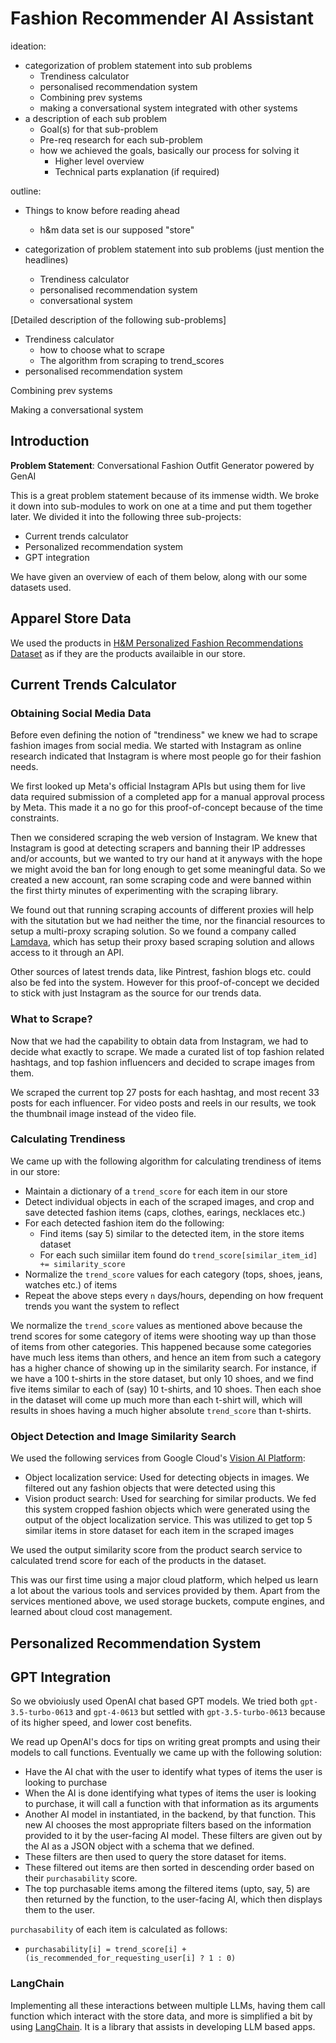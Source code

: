 # Fashion Recommender AI Assistant

ideation:

- categorization of problem statement into sub problems
  - Trendiness calculator
  - personalised recommendation system
  - Combining prev systems
  - making a conversational system integrated with other systems
- a description of each sub problem
  - Goal(s) for that sub-problem
  - Pre-req research for each sub-problem
  - how we achieved the goals, basically our process for solving it
    - Higher level overview
    - Technical parts explanation (if required)

outline:

- Things to know before reading ahead
  - h&m data set is our supposed "store"

- categorization of problem statement into sub problems (just mention the headlines)
  - Trendiness calculator
  - personalised recommendation system
  - conversational system

[Detailed description of the following sub-problems]

- Trendiness calculator
  - how to choose what to scrape
  - The algorithm from scraping to trend_scores
- personalised recommendation system

Combining prev systems

Making a conversational system

## Introduction

**Problem Statement**: Conversational Fashion Outfit Generator powered by GenAI

This is a great problem statement because of its immense width. We broke it down into sub-modules to work on one at a time and put them together later. We divided it into the following three sub-projects:

- Current trends calculator
- Personalized recommendation system
- GPT integration

We have given an overview of each of them below, along with our some datasets used.

## Apparel Store Data

We used the products in [H&M Personalized Fashion Recommendations Dataset](https://www.kaggle.com/competitions/h-and-m-personalized-fashion-recommendations/data) as if they are the products availaible in our store.

## Current Trends Calculator

### Obtaining Social Media Data

Before even defining the notion of "trendiness" we knew we had to scrape fashion images from social media. We started with Instagram as online research indicated that Instagram is where most people go for their fashion needs.

We first looked up Meta's official Instagram APIs but using them for live data required submission of a completed app for a manual approval process by Meta. This made it a no go for this proof-of-concept because of the time constraints.

Then we considered scraping the web version of Instagram. We knew that Instagram is good at detecting scrapers and banning their IP addresses and/or accounts, but we wanted to try our hand at it anyways with the hope we might avoid the ban for long enough to get some meaningful data. So we created a new account, ran some scraping code and were banned within the first thirty minutes of experimenting with the scraping library.

We found out that running scraping accounts of different proxies will help with the situtation but we had neither the time, nor the financial resources to setup a multi-proxy scraping solution. So we found a company called [Lamdava](https://lamadava.com/), which has setup their proxy based scraping solution and allows access to it through an API.

Other sources of latest trends data, like Pintrest, fashion blogs etc. could also be fed into the system. However for this proof-of-concept we decided to stick with just Instagram as the source for our trends data.

### What to Scrape?

Now that we had the capability to obtain data from Instagram, we had to decide what exactly to scrape. We made a curated list of top fashion related hashtags, and top fashion influencers and decided to scrape images from them.

We scraped the current top 27 posts for each hashtag, and most recent 33 posts for each influencer. For video posts and reels in our results, we took the thumbnail image instead of the video file.

### Calculating Trendiness

We came up with the following algorithm for calculating trendiness of items in our store:

- Maintain a dictionary of a `trend_score` for each item in our store
- Detect individual objects in each of the scraped images, and crop and save detected fashion items (caps, clothes, earings, necklaces etc.)
- For each detected fashion item do the following:
  - Find items (say 5) similar to the detected item, in the store items dataset
  - For each such simiilar item found do `trend_score[similar_item_id] += similarity_score`
- Normalize the `trend_score` values for each category (tops, shoes, jeans, watches etc.) of items
- Repeat the above steps every `n` days/hours, depending on how frequent trends you want the system to reflect

We normalize the `trend_score` values as mentioned above because the trend scores for some category of items were shooting way up than those of items from other categories. This happened because some categories have much less items than others, and hence an item from such a category has a higher chance of showing up in the similarity search. For instance, if we have a 100 t-shirts in the store dataset, but only 10 shoes, and we find five items similar to each of (say) 10 t-shirts, and 10 shoes. Then each shoe in the dataset will come up much more than each t-shirt will, which will results in shoes having a much higher absolute `trend_score` than t-shirts.

### Object Detection and Image Similarity Search

We used the following services from Google Cloud's [Vision AI Platform](https://cloud.google.com/vision/):

- Object localization service: Used for detecting objects in images. We filtered out any fashion objects that were detected using this
- Vision product search: Used for searching for similar products. We fed this system cropped fashion objects which were generated using the output of the object localization service. This was utilized to get top 5 similar items in store dataset for each item in the scraped images

We used the output similarity score from the product search service to calculated trend score for each of the products in the dataset.

This was our first time using a major cloud platform, which helped us learn a lot about the various tools and services provided by them. Apart from the services mentioned above, we used storage buckets, compute engines, and learned about cloud cost management.

## Personalized Recommendation System

## GPT Integration

So we obvioiusly used OpenAI chat based GPT models. We tried both `gpt-3.5-turbo-0613` and `gpt-4-0613` but settled with `gpt-3.5-turbo-0613` because of its higher speed, and lower cost benefits.

We read up OpenAI's docs for tips on writing great prompts and using their models to call functions. Eventually we came up with the following solution:

- Have the AI chat with the user to identify what types of items the user is looking to purchase
- When the AI is done identifying what types of items the user is looking to purchase, it will call a function with that information as its arguments
- Another AI model in instantiated, in the backend, by that function. This new AI chooses the most appropriate filters based on the information provided to it by the user-facing AI model. These filters are given out by the AI as a JSON object with a schema that we defined.
- These filters are then used to query the store dataset for items.
- These filtered out items are then sorted in descending order based on their `purchasability` score.
- The top purchasable items among the filtered items (upto, say, 5) are then returned by the function, to the user-facing AI, which then displays them to the user.

`purchasability` of each item is calculated as follows:

- `purchasability[i] = trend_score[i] + (is_recommended_for_requesting_user[i] ? 1 : 0)`

### LangChain

Implementing all these interactions between multiple LLMs, having them call function which interact with the store data, and more is simplified a bit by using [LangChain](https://github.com/hwchase17/langchainjs). It is a library that assists in developing LLM based apps.